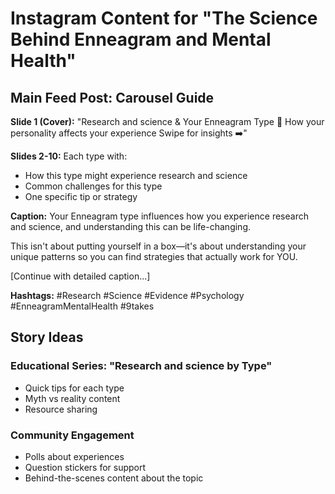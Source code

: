 # Instagram Content for "The Science Behind Enneagram and Mental Health"

## Main Feed Post: Carousel Guide

**Slide 1 (Cover):**
"Research and science & Your Enneagram Type 🧠
How your personality affects your experience
Swipe for insights ➡️"

**Slides 2-10:** Each type with:

- How this type might experience research and science
- Common challenges for this type
- One specific tip or strategy

**Caption:**
Your Enneagram type influences how you experience research and science, and understanding this can be life-changing.

This isn't about putting yourself in a box—it's about understanding your unique patterns so you can find strategies that actually work for YOU.

[Continue with detailed caption...]

**Hashtags:**
#Research #Science #Evidence #Psychology #EnneagramMentalHealth #9takes

## Story Ideas

### Educational Series: "Research and science by Type"

- Quick tips for each type
- Myth vs reality content
- Resource sharing

### Community Engagement

- Polls about experiences
- Question stickers for support
- Behind-the-scenes content about the topic
